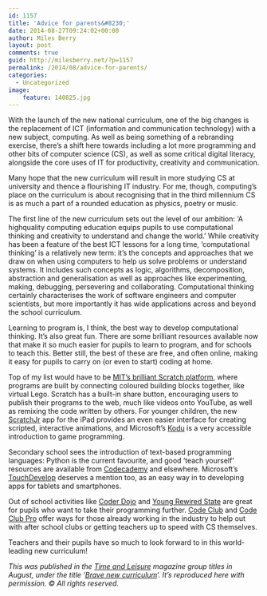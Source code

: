 ```yaml
---
id: 1157
title: 'Advice for parents&#8230;'
date: 2014-08-27T09:24:02+00:00
author: Miles Berry
layout: post 
comments: true
guid: http://milesberry.net/?p=1157
permalink: /2014/08/advice-for-parents/
categories:
  - Uncategorized
image:
    feature: 140825.jpg
---
```

<p>
  With the launch of the new national curriculum, one of the big changes is the replacement of ICT (information and communication technology) with a new subject, computing. As well as being something of a rebranding exercise, there’s a shift here towards including a lot more programming and other bits of computer science (CS), as well as some critical digital literacy, alongside the core uses of IT for productivity, creativity and communication.
</p>

<p>
  Many hope that the new curriculum will result in more studying CS at university and thence a flourishing IT industry. For me, though, computing’s place on the curriculum is about recognising that in the third millennium CS is as much a part of a rounded education as physics, poetry or music.
</p>

<p>
  The first line of the new curriculum sets out the level of our ambition: ‘A highquality computing education equips pupils to use computational thinking and creativity to understand and change the world.’ While creativity has been a feature of the best ICT lessons for a long time, ‘computational thinking’ is a relatively new term: it’s the concepts and approaches that we draw on when using computers to help us solve problems or understand systems. It includes such concepts as logic, algorithms, decomposition, abstraction and generalisation as well as approaches like experimenting, making, debugging, persevering and collaborating. Computational thinking certainly characterises the work of software engineers and computer scientists, but more importantly it has wide applications across and beyond the school curriculum.
</p>

<p>
  Learning to program is, I think, the best way to develop computational thinking. It’s also great fun. There are some brilliant resources available now that make it so much easier for pupils to learn to program, and for schools to teach this. Better still, the best of these are free, and often online, making it easy for pupils to carry on (or even to start) coding at home.
</p>

<p>
  Top of my list would have to be <a href="http://scratch.mit.edu/" target="_blank">MIT’s brilliant Scratch platform</a>, where programs are built by connecting coloured building blocks together, like virtual Lego. Scratch has a built-in share button, encouraging users to publish their programs to the web, much like videos onto YouTube, as well as remixing the code written by others. For younger children, the new <a href="https://itunes.apple.com/gb/app/scratchjr/id895485086?mt=8">ScratchJr</a> app for the iPad provides an even easier interface for creating scripted, interactive animations, and Microsoft’s <a href="http://www.kodugamelab.com/">Kodu</a> is a very accessible introduction to game programming.
</p>

<p>
  Secondary school sees the introduction of text-based programming languages: Python is the current favourite, and good ‘teach yourself’ resources are available from <a href="http://www.codecademy.com/en/tracks/python">Codecademy</a> and elsewhere. Microsoft’s <a href="https://www.touchdevelop.com/">TouchDevelop</a> deserves a mention too, as an easy way in to developing apps for tablets and smartphones.
</p>

<p>
  Out of school activities like <a href="http://coderdojo.com/">Coder Dojo</a> and <a href="https://youngrewiredstate.org/">Young Rewired State</a> are great for pupils who want to take their programming further. <a href="https://www.codeclub.org.uk/">Code Club</a> and <a href="http://www.codeclubpro.org/">Code Club Pro</a> offer ways for those already working in the industry to help out with after school clubs or getting teachers up to speed with CS themselves.
</p>

<p>
  Teachers and their pupils have so much to look forward to in this world-leading new curriculum!
</p>

<p padding-left: 30px;">
  <em>This was published in the <a href="http://www.timeandleisure.co.uk/">Time and Leisure</a> magazine group titles in August, under the title &#8216;<a href="http://www.timeandleisure.co.uk/articles/education/3294-brave-new-curriculum.html">Brave new curriculum</a>&#8216;. It&#8217;s reproduced here with permission. © All rights reserved.</em>
</p>
